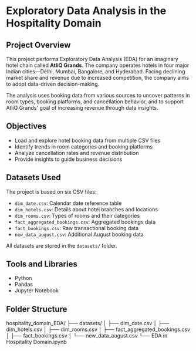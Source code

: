# Exploratory Data Analysis in the Hospitality Domain

## Project Overview
This project performs Exploratory Data Analysis (EDA) for an imaginary hotel chain called **AtliQ Grands**. The company operates hotels in four major Indian cities—Delhi, Mumbai, Bangalore, and Hyderabad. Facing declining market share and revenue due to increased competition, the company aims to adopt data-driven decision-making.

The analysis uses booking data from various sources to uncover patterns in room types, booking platforms, and cancellation behavior, and to support AtliQ Grands' goal of increasing revenue through data insights.

## Objectives
- Load and explore hotel booking data from multiple CSV files
- Identify trends in room categories and booking platforms
- Analyze cancellation rates and revenue distribution
- Provide insights to guide business decisions

## Datasets Used
The project is based on six CSV files:

- `dim_date.csv`: Calendar date reference table
- `dim_hotels.csv`: Details about hotel branches and locations
- `dim_rooms.csv`: Types of rooms and their categories
- `fact_aggregated_bookings.csv`: Aggregated bookings data
- `fact_bookings.csv`: Raw transactional booking data
- `new_data_august.csv`: Additional August booking data

All datasets are stored in the `datasets/` folder.

## Tools and Libraries
- Python
- Pandas
- Jupyter Notebook

## Folder Structure
hospitality_domain_EDA/
├── datasets/
│   ├── dim_date.csv
│   ├── dim_hotels.csv
│   ├── dim_rooms.csv
│   ├── fact_aggregated_bookings.csv
│   ├── fact_bookings.csv
│   └── new_data_august.csv
└── EDA in Hospitality Domain.ipynb

